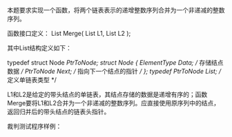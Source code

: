 本题要求实现一个函数，将两个链表表示的递增整数序列合并为一个非递减的整数序列。

函数接口定义：
List Merge( List L1, List L2 );

      
    
其中List结构定义如下：

typedef struct Node *PtrToNode;
struct Node {
    ElementType Data; /* 存储结点数据 */
    PtrToNode   Next; /* 指向下一个结点的指针 */
};
typedef PtrToNode List; /* 定义单链表类型 */

      
    
L1和L2是给定的带头结点的单链表，其结点存储的数据是递增有序的；函数Merge要将L1和L2合并为一个非递减的整数序列。应直接使用原序列中的结点，返回归并后的带头结点的链表头指针。

裁判测试程序样例：
